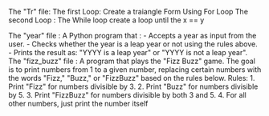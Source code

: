 The "Tr" file:
    The first Loop: 
        Create a traiangle  Form Using For Loop
    The second Loop :
        The While loop create a loop until the x == y

The "year" file :
        A  Python program that : 
            - Accepts a year as input from the user.
            - Checks whether the year is a leap year or not using the rules
            above.
            - Prints the result as: "YYYY is a leap year" or "YYYY is not a leap
            year".
The "fizz_buzz" file :
        A program that plays the "Fizz Buzz" game. The goal is to print numbers from 1 to a given number, replacing certain numbers with the words "Fizz," "Buzz," or "FizzBuzz" based on the rules below.
            Rules:
                1. Print "Fizz" for numbers divisible by 3.
                2. Print "Buzz" for numbers divisible by 5.
                3. Print "FizzBuzz" for numbers divisible by both 3 and 5.
                4. For all other numbers, just print the number itself